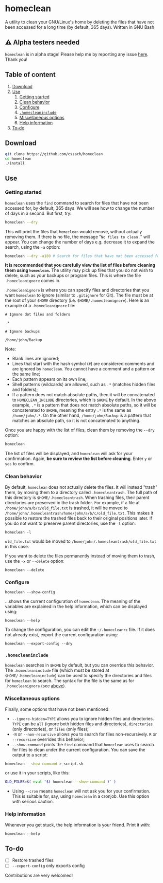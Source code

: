 homeclean
=========

A utility to clean your GNU/Linux's home by deleting the files that have not
been accessed for a long time (by default, 365 days). Written in GNU Bash.

:warning: Alpha testers needed
------------------------------

`homeclean` is in alpha stage! Please help me by reporting any issue
[here](https://github.com/cszach/homeclean/issues). Thank you!

Table of content
----------------

1. [Download](#download)
2. [Use](#use)
   1. [Getting started](#getting-started)
   2. [Clean behavior](#clean-behavior)
   3. [Configure](#configure)
   4. [`.homecleaninclude`](#homecleaninclude)
   5. [Miscellaneous options](#miscellaneous-options)
   6. [Help information](#help-information)
3. [To-do](#to-do)

Download
--------

```bash
git clone https://github.com/cszach/homeclean
cd homeclean
./install
```

Use
---

### Getting started

`homeclean` uses the `find` command to search for files that have not been
accessed for, by default, 365 days. We will see how to change the number of days
in a second. But first, try:

```bash
homeclean --dry
```

This will print the files that `homeclean` would remove, without actually
removing them. If there is no file, the message "`No files to clean.`" will
appear. You can change the number of days e.g. decrease it to expand the search,
using the `-a` option:

```bash
homeclean --dry -a180 # Search for files that have not been accessed for 6 months
```

**It is recommended that you carefully view the list of files before cleaning
them using `homeclean`.** The utility may pick up files that you do not wish to
delete, such as your backups or program files. This is where the file
`.homecleanignore` comes in.

`.homecleanignore` is where you can specify files and directories that you want
`homeclean` to ignore (similar to `.gitignore` for Git). The file must be at the
root of your `$HOME` directory (i.e. `$HOME/.homecleanignore`). Here is an
example of a `.homecleanignore` file:

```
# Ignore dot files and folders

.*

# Ignore backups

/home/john/Backup
```

<a name="dot-file-rules">Note:</a>
- Blank lines are ignored;
- Lines that start with the hash symbol (`#`) are considered comments and are
  ignored by `homeclean`. You cannot have a comment and a pattern on the same
  line;
- Each pattern appears on its own line;
- Shell patterns (wildcards) are allowed, such as `.*` (matches hidden files and
  folders);
- If a pattern does not match absolute paths, then it will be concatenated to
  `HOMECLEAN_INCLUDE` directories, which is `$HOME` by default. In the above
  example, `.*` is a pattern that does not match absolute paths, so it will be
  concatenated to `$HOME`, meaning the entry `.*` is the same as `/home/john/.*`.
  On the other hand, `/home/john/Backup` is a pattern that matches an absolute
  path, so it is not concatenated to anything.

Once you are happy with the list of files, clean them by removing the `--dry`
option:

```bash
homeclean
```

The list of files will be displayed, and `homeclean` will ask for your
confirmation. Again, **be sure to review the list before cleaning**. Enter `y`
or `yes` to confirm.

### Clean behavior

By default, `homeclean` does not actually delete the files. It will instead
"trash" them, by moving them to a directory called `.homecleantrash`. The full
path of this directory is `$HOME/.homecleantrash`. When trashing files, their
parent directories are preserved in the trash folder. For example, if a file at
`/home/john/a/b/c/old_file.txt` is trashed, it will be moved to
`/home/john/.homecleantrash/home/john/a/b/c/old_file.txt`. This makes it
possible to restore the trashed files back to their original positions later. If
you do not want to preserve parent directories, use the `-l` option:

```
homeclean -l
```

`old_file.txt` would be moved to `/home/john/.homecleantrash/old_file.txt` in
this case.

If you want to delete the files permanently instead of moving them to trash, use
the `-x` or `--delete` option:

```
homeclean --delete
```

### Configure

```
homeclean --show-config
```

…shows the current configuration of `homeclean`. The meaning of the variables
are explained in the help information, which can be displayed using:

```
homeclean --help
```

To change the configuration, you can edit the `~/.homecleanrc` file. If it does
not already exist, export the current configuration using:

```
homeclean --export-config --dry
```

### `.homecleaninclude`

`homeclean` searches in `$HOME` by default, but you can override this behavior.
The `.homecleaninclude` file (which must be stored at `$HOME/.homecleaninclude`)
can be used to specify the directories and files for `homeclean` to search. The
syntax for the file is the same as for `.homecleanignore` (see
[above](#dot-file-rules)).

### Miscellaneous options

Finally, some options that have not been mentioned:

- `--ignore-hidden=TYPE` allows you to ignore hidden files and directories.
  `TYPE` can be `all` (ignore both hidden files and directories), `directories`
  (only directories), or `files` (only files);
- `-N` or `--non-recursive` allows you to search for files non-recursively. `R`
  or `--recursive` overrides this behavior;
- `--show-command` prints the `find` command that `homeclean` uses to search for
  files to clean under the current configuration. You can save the output to a
  script:

```bash
homeclean --show-command > script.sh
```

  or use it in your scripts, like this:

```bash
OLD_FILES=$( eval "$( homeclean --show-command )" )
```

- Using `--cron` means `homeclean` will not ask you for your confirmation. This
  is suitable for, say, using `homeclean` in a cronjob. Use this option with
  serious caution.

### Help information

Whenever you get stuck, the help information is your friend. Print it with:

```
homeclean --help
```

To-do
-----

- [ ] Restore trashed files
- [ ] `--export-config` only exports config

Contributions are very welcomed!
